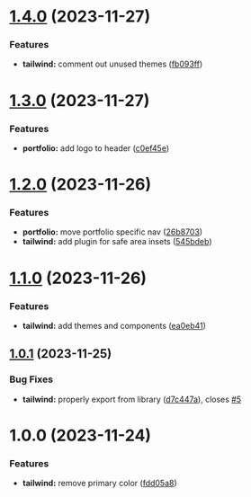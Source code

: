 # [1.4.0](https://github.com/jasonruesch/jasonruesch/compare/tailwind-v1.3.0...tailwind-v1.4.0) (2023-11-27)


### Features

* **tailwind:** comment out unused themes ([fb093ff](https://github.com/jasonruesch/jasonruesch/commit/fb093ffbd620ee1b0abced08493f37e5704ac1cb))

# [1.3.0](https://github.com/jasonruesch/jasonruesch/compare/tailwind-v1.2.0...tailwind-v1.3.0) (2023-11-27)


### Features

* **portfolio:** add logo to header ([c0ef45e](https://github.com/jasonruesch/jasonruesch/commit/c0ef45e28658a19e7021774b10d7884c746f3fbc))

# [1.2.0](https://github.com/jasonruesch/jasonruesch/compare/tailwind-v1.1.0...tailwind-v1.2.0) (2023-11-26)


### Features

* **portfolio:** move portfolio specific nav ([26b8703](https://github.com/jasonruesch/jasonruesch/commit/26b87030531961915fa0b5211ffb7c6726dbbdde))
* **tailwind:** add plugin for safe area insets ([545bdeb](https://github.com/jasonruesch/jasonruesch/commit/545bdebd974079dce6ee1b1caf8f760d4669314a))

# [1.1.0](https://github.com/jasonruesch/jasonruesch/compare/tailwind-v1.0.1...tailwind-v1.1.0) (2023-11-26)


### Features

* **tailwind:** add themes and components ([ea0eb41](https://github.com/jasonruesch/jasonruesch/commit/ea0eb415be8ad4bceda37ba16f5672573c8640b6))

## [1.0.1](https://github.com/jasonruesch/jasonruesch/compare/tailwind-v1.0.0...tailwind-v1.0.1) (2023-11-25)


### Bug Fixes

* **tailwind:** properly export from library ([d7c447a](https://github.com/jasonruesch/jasonruesch/commit/d7c447a0076160e0a1fbc808b9f0f887874c7c3c)), closes [#5](https://github.com/jasonruesch/jasonruesch/issues/5)

# 1.0.0 (2023-11-24)


### Features

* **tailwind:** remove primary color ([fdd05a8](https://github.com/jasonruesch/jasonruesch/commit/fdd05a8239535998fdc8975b42f42da432e55530))
